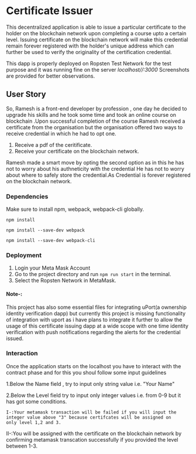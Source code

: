 # Certificate Issuer

This decentralized application is able to issue a particular certificate to the holder on the blockchain network upon completing a course upto a certain level.
Issuing certificate on the blockchain network will make this credential remain forever registered with the holder's unique address which can further be used to verify the originality of the certification credential.

This dapp is properly deployed on Ropsten Test Network for the test purpose and it was running fine on the server _localhost//:3000_
Screenshots are provided for better observations.

## User Story

So, Ramesh is a front-end developer by profession , one day he decided to upgrade his skills and he took some time and took an online course on blockchain .Upon successful completion of the course Ramesh received
a certificate from the organisation but the organisation offered two ways to receive credential in which he had to opt one.
1. Receive a pdf of the ceritificate.
2. Receive your certificate on the blockchain network.

Ramesh made a smart move by opting the second option as in this he has not to worry about his authneticity with the credential 
He has not to worry about where to safely store the credential.As Credential is forever registered on the blockchain network.

### Dependencies

Make sure to install npm, webpack, webpack-cli globally.

```npm install```

```npm install --save-dev webpack```

```npm install --save-dev webpack-cli```

### Deployment

1. Login your Meta Mask Account
2. Go to the project directory and run ```npm run start``` in the terminal.
3. Select the Ropsten Network in MetaMask.

#### Note-:
This project has also some essential files for integrating uPort(a ownership identity verification dapp) but currently this project is missing functionality of integration with uport as i have plans to integrate it further to allow the usage of this certificate issuing dapp at a wide scope with one time identity verification with push notifications regarding the alerts for the credential issued.

### Interaction

Once the application starts on the localhost you have to interact with the contract phase and for this you shoul follow some input guidelines

1.Below the Name field , try to input only string value i.e. "Your Name"

2.Below the Level field try to input only integer values i.e. from 0-9 but it has got some conditions.

    I-:Your metamask transaction will be failed if you will input the integer value above "3" because certifcates will be assigned on          only level 1,2 and 3.
    
   II-:You will be assigned with the certificate on the blockchain network by confirming metamask transcation successfully if you              provided the level between 1-3. 
